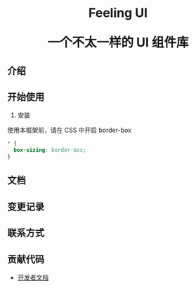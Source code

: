 <h1 align="center">Feeling UI

一个不太一样的 UI 组件库</h1>

## 介绍

## 开始使用

1. 安装

使用本框架前，请在 CSS 中开启 border-box

```css
* {
  box-sizing: border-box;
}
```

## 文档

## 变更记录

## 联系方式

## 贡献代码

- [开发者文档](develop.md)
